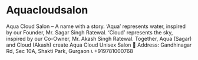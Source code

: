 # Aquacloudsalon
Aqua Cloud Salon – A name with a story. ‘Aqua’ represents water, inspired by our Founder, Mr. Sagar Singh Ratewal. ‘Cloud’ represents the sky, inspired by our Co-Owner, Mr. Akash Singh Ratewal.  Together, Aqua (Sagar) and Cloud (Akash) create Aqua Cloud Unisex Salon   📍 Address: Gandhinagar Rd, Sec 10A, Shakti Park, Gurgaon 📞 +919781000768
